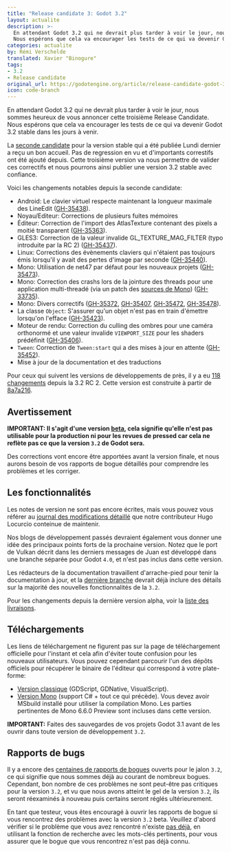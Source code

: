 ```yaml
---
title: "Release candidate 3: Godot 3.2"
layout: actualite
description: >-
  En attendant Godot 3.2 qui ne devrait plus tarder à voir le jour, nous sommes heureux de vous annoncer cette troisième Release Candidate.
  Nous espérons que cela va encourager les tests de ce qui va devenir Godot 3.2 stable dans les jours à venir.
categories: actualite
by: Rémi Verschelde 
translated: Xavier "Binogure"
tags:
- 3.2
- Release candidate
original_url: https://godotengine.org/article/release-candidate-godot-3-2-rc-3
icon: code-branch
---
```


En attendant Godot 3.2 qui ne devrait plus tarder à voir le jour, nous sommes heureux de vous annoncer cette troisième Release Candidate.
Nous espérons que cela va encourager les tests de ce qui va devenir Godot 3.2 stable dans les jours à venir.

La [seconde candidate](https://www.godot-francophone.org/actualite-release-candidate-3-2-rc-2/) pour la version stable qui a été publiée Lundi dernier a reçu un bon accueil. Pas de regression en vu et d'importants correstifs ont été ajouté depuis. Cette troisième version va nous permettre de valider ces correctifs et nous pourrons ainsi publier une version 3.2 stable avec confiance.

Voici les changements notables depuis la seconde candidate:
- Android: Le clavier virtuel respecte maintenant la longueur maximale des LineEdit ([GH-35438](https://github.com/godotengine/godot/pull/35438)).
- Noyau/Editeur: Corrections de plusieurs fuites mémoires
- Éditeur: Correction de l'import des AtlasTexture contenant des pixels a moitié transparent ([GH-35363](https://github.com/godotengine/godot/pull/35363)).
- GLES3: Correction de la valeur invalide GL_TEXTURE_MAG_FILTER (typo introduite par la RC 2) ([GH-35437](https://github.com/godotengine/godot/pull/35437)).
- Linux: Corrections des évènements claviers qui n'étaient pas toujours émis lorsqu'il y avait des pertes d'image par seconde ([GH-35440](https://github.com/godotengine/godot/pull/35440)).
- Mono: Utilisation de net47 par défaut pour les nouveaux projets ([GH-35473](https://github.com/godotengine/godot/pull/35473)).
- Mono: Correction des crashs lors de la jointure des threads pour une application multi-threadé (via un patch des [sources de Mono](https://github.com/godotengine/godot-mono-builds/commit/7e3e21defce3120f4ef4cca6e6838dded15fd13c)) ([GH-33735](https://github.com/godotengine/godot/issues/33735)).
- Mono: Divers correctifs ([GH-35372](https://github.com/godotengine/godot/pull/35372), [GH-35407](https://github.com/godotengine/godot/pull/35407), [GH-35472](https://github.com/godotengine/godot/pull/35472), [GH-35478](https://github.com/godotengine/godot/pull/35478)).
- La classe `Object`: S'assurer qu'un objet n'est pas en train d'émettre lorsqu'on l'efface ([GH-35423](https://github.com/godotengine/godot/pull/35423)).
- Moteur de rendu: Correction du culling des ombres pour une caméra orthonormé et une valeur invalide `VIEWPORT_SIZE` pour les shaders prédéfinit ([GH-35406](https://github.com/godotengine/godot/pull/35406)).
- `Tween`: Correction de `Tween:start` qui a des mises à jour en attente ([GH-35452](https://github.com/godotengine/godot/pull/35452)).
- Mise à jour de la documentation et des traductions

Pour ceux qui suivent les versions de développements de près, il y a eu [118 changements](https://github.com/godotengine/godot/compare/adb6734b491091663d9159efe6e5a5fa9ff5202f...8a7a216be5dfbd8e2b7f32c39a92bbecec9306ca) depuis la 3.2 RC 2. Cette version est construite à partir de [8a7a216](https://github.com/godotengine/godot/commit/8a7a216be5dfbd8e2b7f32c39a92bbecec9306ca).

## Avertissement
**IMPORTANT: Il s'agit d'une version [beta](https://en.wikipedia.org/wiki/Software_release_life_cycle#Beta), cela signifie qu'elle n'est pas utilisable pour la production ni pour les revues de pressed car cela ne reflète pas ce que la version `3.2` de Godot sera.**

Des corrections vont encore être apportées avant la version finale, et nous aurons besoin de vos rapports de bogue détaillés pour comprendre les problèmes et les corriger.

## Les fonctionnalités
Les notes de version ne sont pas encore écrites, mais vous pouvez vous référer au [journal des modifications détaillé](https://github.com/godotengine/godot/blob/master/CHANGELOG.md) que notre contributeur Hugo Locurcio conteinue de maintenir.

Nos blogs de développement passés devraient également vous donner une idée des principaux points forts de la prochaine version. Notez que le port de Vulkan décrit dans les derniers messages de Juan est développé dans une branche séparée pour Godot `4.0`, et n'est pas inclus dans cette version.

Les rédacteurs de la documentation travaillent d'arrache-pied pour tenir la documentation à jour, et la [dernière branche](https://docs.godotengine.org/fr/latest/) devrait déjà inclure des détails sur la majorité des nouvelles fonctionnalités de la `3.2`.

Pour les changements depuis la dernière version alpha, voir la [liste des livraisons](https://github.com/godotengine/godot/compare/adb6734b491091663d9159efe6e5a5fa9ff5202f...8a7a216be5dfbd8e2b7f32c39a92bbecec9306ca).

## Téléchargements
Les liens de téléchargement ne figurent pas sur la page de téléchargement officielle pour l'instant et cela afin d'éviter toute confusion pour les nouveaux utilisateurs. Vous pouvez cependant parcourir l'un des dépôts officiels pour récupérer le binaire de l'éditeur qui correspond à votre plate-forme:

- [Version classique](https://downloads.tuxfamily.org/godotengine/3.2/rc3/) (GDScript, GDNative, VisualScript).
- [Version Mono](https://downloads.tuxfamily.org/godotengine/3.2/rc3/mono/) (support C# + tout ce qui précède). Vous devez avoir MSbuild installé pour utiliser la compilation Mono. Les parties pertinentes de Mono 6.6.0 Preview sont incluses dans cette version.

**IMPORTANT:** Faites des sauvegardes de vos projets Godot 3.1 avant de les ouvrir dans toute version de développement `3.2`.

## Rapports de bugs
Il y a encore des [centaines de rapports de bogues](https://github.com/godotengine/godot/issues?utf8=%E2%9C%93&q=is%3Aopen+is%3Aissue+milestone%3A3.2+label%3Abug+) ouverts pour le jalon `3.2`, ce qui signifie que nous sommes déjà au courant de nombreux bogues. Cependant, bon nombre de ces problèmes ne sont peut-être pas critiques pour la version `3.2`, et vu que nous avons atteint le gel de la version `3.2`, ils seront réexaminés à nouveau puis certains seront réglés ultérieurement.

En tant que testeur, vous êtes encouragé à ouvrir les rapports de bogue si vous rencontrez des problèmes avec la version `3.2` beta. Veuillez d'abord vérifier si le problème que vous avez rencontré n'existe [pas déjà](https://github.com/godotengine/godot/issues), en utilisant la fonction de recherche avec les mots-clés pertinents, pour vous assurer que le bogue que vous rencontrez n'est pas déjà connu.
